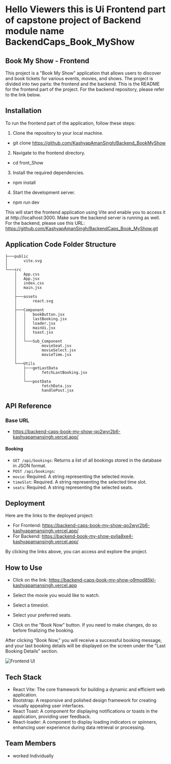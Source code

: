   # Hello Viewers this is Ui Frontend part of  capstone project of Backend module name BackendCaps_Book_MyShow

## Book My Show - Frontend

This project is a "Book My Show" application that allows users to discover and book tickets for various events, movies, and shows. The project is divided into two parts: the frontend and the backend. This is the README for the frontend part of the project. For the backend repository, please refer to the link below.

## Installation

To run the frontend part of the application, follow these steps:

1. Clone the repository to your local machine.
- git clone https://github.com/KashyapAmanSingh/Backend_BookMyShow

2. Navigate to the frontend directory.
- cd front_Show

3. Install the required dependencies.
- npm install


4. Start the development server.
- npm run dev


 
This will start the frontend application using Vite and enable you to access it at http://localhost:3000. Make sure the backend server is running as well. For the backend, please use this URL: https://github.com/KashyapAmanSingh/BackendCaps_Book_MyShow.git

## Application Code Folder Structure

```
├───public
│       vite.svg
│
└───src
    │   App.css
    │   App.jsx
    │   index.css
    │   main.jsx
    │
    ├───assets
    │       react.svg
    │
    ├───Component
    │   │   bookButton.jsx
    │   │   lastBooking.jsx
    │   │   loader.jsx
    │   │   mainUi.jsx
    │   │   toast.jsx
    │   │
    │   └───Sub_Component
    │           movieSeat.jsx
    │           movieSelect.jsx
    │           movieTime.jsx
    │
    └───Utils
        ├───getLastData
        │       fetchLastBooking.jsx
        │
        └───postData
                fetchData.jsx
                handlePost.jsx

```
## API Reference

### Base URL

-  https://backend-caps-book-my-show-qo2wyr2b6-kashyapamansingh.vercel.app/   


#### Booking

- `GET /api/bookings`: Returns a list of all bookings stored in the database in JSON format.
- `POST /api/bookings`: 
- `movie`: Required. A string representing the selected movie.
- `timeSlot`: Required. A string representing the selected time slot.
- `seats`: Required. A string representing the selected seats.

## Deployment

Here are the links to the deployed project:

- For Frontend: https://backend-caps-book-my-show-qo2wyr2b6-kashyapamansingh.vercel.app/   
- For Backend:  https://backend-book-my-show-pvlja8xe4-kashyapamansingh.vercel.app/

By clicking the links above, you can access and explore the project.

## How to Use
- Click on the link: https://backend-caps-book-my-show-o9mod85kl-kashyapamansingh.vercel.app

- Select the movie you would like to watch.
- Select a timeslot.
- Select your preferred seats.
- Click on the "Book Now" button. If you need to make changes, do so before finalizing the booking.

After clicking "Book Now," you will receive a successful booking message, and your last booking details will be displayed on the screen under the "Last Booking Details" section.

 
![Frontend UI](https://github.com/KashyapAmanSingh/BackendCaps_Book_MyShow/assets/119684617/2802814d-4d8c-42bd-922f-32abb21e4ba2)

 
## Tech Stack
- React Vite: The core framework for building a dynamic and efficient web application.
- Bootstrap: A responsive and polished design framework for creating visually appealing user interfaces.
- React Toast: A component for displaying notifications or toasts in the application, providing user feedback.
- React-loader: A component to display loading indicators or spinners, enhancing user experience during data retrieval or processing.

## Team Members
- worked Individually
 
